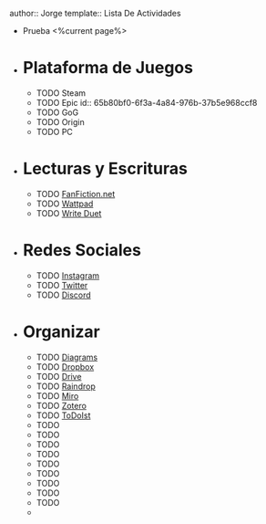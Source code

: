 author:: Jorge
template:: Lista De Actividades

- Prueba <%current page%>
- # Plataforma de Juegos
	- TODO Steam
	- TODO Epic
	  id:: 65b80bf0-6f3a-4a84-976b-37b5e968ccf8
	- TODO GoG
	- TODO Origin
	- TODO PC
- # Lecturas y Escrituras
	- TODO [FanFiction.net](https://www.fanfiction.net)
	- TODO [Wattpad](https://www.wattpad.com)
	- TODO [Write Duet](https://www.writerduet.com)
- # Redes Sociales
	- TODO [Instagram](https://www.instagram.com)
	- TODO [Twitter](https://twitter.com)
	- TODO [Discord](https://discord.com)
- # Organizar
	- TODO [Diagrams](https://app.diagrams.net)
	- TODO [Dropbox](https://www.dropbox.com)
	- TODO [Drive](https://drive.google.com)
	- TODO [Raindrop](https://app.raindrop.io)
	- TODO [Miro](https://miro.com)
	- TODO [Zotero](https://www.zotero.org)
	- TODO [ToDoIst](https://app.todoist.com)
	- TODO
	- TODO
	- TODO
	- TODO
	- TODO
	- TODO
	- TODO
	- TODO
	- TODO
	-